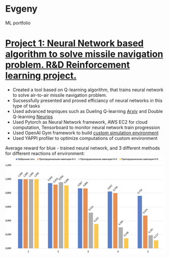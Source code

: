 # Evgeny
ML portfolio
# [Project 1: Neural Network based algorithm to solve missile navigation problem. R&D Reinforcement learning project.](https://github.com/Yegres5/missile-solution)
* Created a tool based on Q-learning algorithm, that trains neural network to solve air-to-air missile navigation problem.
* Sucsessfully presented and proved efficiancy of neural networks in this type of tasks
* Used advanced teqniques such as Dueling Q-learning [Arxiv](https://arxiv.org/abs/1511.06581) and Double Q-learning [Neurips](https://proceedings.neurips.cc/paper/2010/file/091d584fced301b442654dd8c23b3fc9-Paper.pdf)
* Used Pytorch as Neural Network framework, AWS EC2 for cloud computation, Tensorboard to monitor neural network train progression
* Used OpenAI Gym framework to build [custom simulation environment](https://github.com/Yegres5/missile-env)
* Used YAPPI profiler to optimize computations of custom environment

Average reward for blue - trained neural network, and 3 different methods for different reactions of environment:
<img src="/images/Average score.jpg" width="726">
